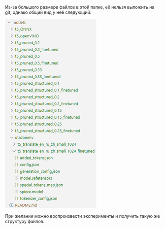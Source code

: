 Из-за большого размера файлов в этой папке, её нельзя выложить на git, однако общий вид у неё следующий:

![alt text](../images/models_folder.png)

При желании можно воспроизвести эксперименты и получить такую же структуру файлов.